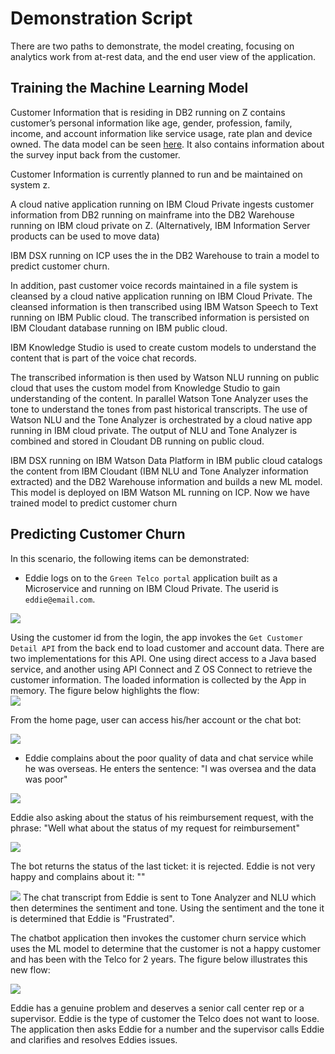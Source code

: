# Demonstration Script
There are two paths to demonstrate, the model creating, focusing on analytics work from at-rest data, and the end user view of the application.

## Training the Machine Learning Model

Customer Information that is residing in DB2 running on Z contains customer’s personal information like age, gender, profession, family, income, and account information like service usage, rate plan and device owned. The data model can be seen [here](). It also contains information about the survey input back from the customer.

Customer Information is currently planned to run and be maintained on system z.

A cloud native application running on IBM Cloud Private ingests customer information from DB2 running on mainframe into the DB2 Warehouse running on IBM cloud private on Z. (Alternatively, IBM Information Server products can be used to move data)

IBM DSX running on ICP uses the in the DB2 Warehouse to train a model to predict customer churn.

In addition, past customer voice records maintained in a file system is cleansed by a cloud native application running on IBM Cloud Private. The cleansed information is then transcribed using IBM Watson Speech to Text running on IBM Public cloud. The transcribed information is persisted on IBM Cloudant database running on IBM public cloud.

IBM Knowledge Studio is used to create custom models to understand the content that is part of the voice chat records.

The transcribed information is then used by Watson NLU running on public cloud that uses the custom model from Knowledge Studio to gain understanding of the content. In parallel Watson Tone Analyzer uses the tone to understand the tones from past historical transcripts.
The use of Watson NLU and the Tone Analyzer is orchestrated by a cloud native app running in IBM cloud private.  The output of NLU and Tone Analyzer is combined and stored in Cloudant DB running on public cloud.

IBM DSX running on IBM Watson Data Platform in IBM public cloud catalogs the content from IBM Cloudant (IBM NLU and Tone Analyzer information extracted) and the DB2 Warehouse information and builds a new ML model. This model is deployed on IBM Watson ML running on ICP. Now we have trained model to predict customer churn


## Predicting Customer Churn
In this scenario, the following items can be demonstrated:
* Eddie logs on to the `Green Telco portal` application built as a Microservice and running on IBM Cloud Private. The userid is `eddie@email.com`.

![](login.png)


Using the customer id from the login, the app invokes the `Get Customer Detail API` from the back end to load customer and account data. There are two implementations for this API. One using direct access to a Java based service, and another using API Connect and Z OS Connect to retrieve the customer information. The loaded information is collected by the App in memory. The figure below highlights the flow:  
![](get-data-flow.png)



From the home page, user can access his/her account or the chat bot:

![](home-page.png)

* Eddie complains about the poor quality of data and chat service while he was overseas. He enters the sentence: "I was oversea and the data was poor"

![](data-qos.png)  

Eddie also asking about the status of his reimbursement request, with the phrase: "Well what about the status of my request for reimbursement"

![](status-request.png)

The bot returns the status of the last ticket: it is rejected. Eddie is not very happy and complains about it: ""

![](eddie-upset.png)
The chat transcript from Eddie is sent to Tone Analyzer and NLU which then determines the sentiment and tone. Using the sentiment and the tone it is determined that Eddie is  "Frustrated".

The chatbot application then invokes the customer churn service which uses the ML model to determine that the customer is not a happy customer and has been with the Telco for 2 years.
The figure below illustrates this new flow:

![](chat-bot-flow.png)

Eddie has a genuine problem and deserves a senior call center rep or a supervisor. Eddie is the type of customer the Telco does not want to loose. The application then asks Eddie for a number and the supervisor calls Eddie and clarifies and resolves Eddies issues.

